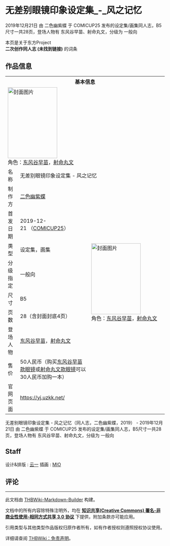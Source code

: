 # 无差别眼镜印象设定集_-_风之记忆

<!-- source html: G:\repos\THBWiki-Markdown-Builder\THBWikiMarkdown\Temp\main\a\ac\ns0%3A%E6%97%A0%E5%B7%AE%E5%88%AB%E7%9C%BC%E9%95%9C%E5%8D%B0%E8%B1%A1%E8%AE%BE%E5%AE%9A%E9%9B%86_-_%E9%A3%8E%E4%B9%8B%E8%AE%B0%E5%BF%86.html -->

2019年12月21日 由 二色幽紫蝶 于 COMICUP25 发布的设定集/画集同人志，B5尺寸一共28页，登场人物有 东风谷早苗、射命丸文，分级为 一般向

本页是关于东方Project  
 **二次创作同人志 (未找到链接)** 的词条
## 作品信息

<table><tbody><tr><th colspan="3">基本信息</th></tr><tr><td class="cover-artwork-mobile" colspan="2"><a href="./文件-无差别眼镜印象设定集_-_风之记忆封面.png.md" class="image" title="封面图片"><img alt="封面图片" src="https://upload.thwiki.cc/thumb/6/61/%E6%97%A0%E5%B7%AE%E5%88%AB%E7%9C%BC%E9%95%9C%E5%8D%B0%E8%B1%A1%E8%AE%BE%E5%AE%9A%E9%9B%86_-_%E9%A3%8E%E4%B9%8B%E8%AE%B0%E5%BF%86%E5%B0%81%E9%9D%A2.png/156px-%E6%97%A0%E5%B7%AE%E5%88%AB%E7%9C%BC%E9%95%9C%E5%8D%B0%E8%B1%A1%E8%AE%BE%E5%AE%9A%E9%9B%86_-_%E9%A3%8E%E4%B9%8B%E8%AE%B0%E5%BF%86%E5%B0%81%E9%9D%A2.png" decoding="async" loading="lazy" width="156" height="224" srcset="https://upload.thwiki.cc/thumb/6/61/%E6%97%A0%E5%B7%AE%E5%88%AB%E7%9C%BC%E9%95%9C%E5%8D%B0%E8%B1%A1%E8%AE%BE%E5%AE%9A%E9%9B%86_-_%E9%A3%8E%E4%B9%8B%E8%AE%B0%E5%BF%86%E5%B0%81%E9%9D%A2.png/235px-%E6%97%A0%E5%B7%AE%E5%88%AB%E7%9C%BC%E9%95%9C%E5%8D%B0%E8%B1%A1%E8%AE%BE%E5%AE%9A%E9%9B%86_-_%E9%A3%8E%E4%B9%8B%E8%AE%B0%E5%BF%86%E5%B0%81%E9%9D%A2.png 1.5x, https://upload.thwiki.cc/thumb/6/61/%E6%97%A0%E5%B7%AE%E5%88%AB%E7%9C%BC%E9%95%9C%E5%8D%B0%E8%B1%A1%E8%AE%BE%E5%AE%9A%E9%9B%86_-_%E9%A3%8E%E4%B9%8B%E8%AE%B0%E5%BF%86%E5%B0%81%E9%9D%A2.png/313px-%E6%97%A0%E5%B7%AE%E5%88%AB%E7%9C%BC%E9%95%9C%E5%8D%B0%E8%B1%A1%E8%AE%BE%E5%AE%9A%E9%9B%86_-_%E9%A3%8E%E4%B9%8B%E8%AE%B0%E5%BF%86%E5%B0%81%E9%9D%A2.png 2x" data-file-width="1048" data-file-height="1500"></a><div class="cover-char">角色：<a href="./东风谷早苗.md" title="东风谷早苗">东风谷早苗</a>，<a href="./射命丸文.md" title="射命丸文">射命丸文</a></div></td>
</tr><tr><td class="label">名称</td><td colspan="2"> 无差别眼镜印象设定集 - 风之记忆 </td></tr><tr><td class="label">制作方</td><td><a href="./二色幽紫蝶.md" title="二色幽紫蝶">二色幽紫蝶</a></td><td class="cover-artwork" rowspan="8" style="min-width:224px;"><a href="./文件-无差别眼镜印象设定集_-_风之记忆封面.png.md" class="image" title="封面图片"><img alt="封面图片" src="https://upload.thwiki.cc/thumb/6/61/%E6%97%A0%E5%B7%AE%E5%88%AB%E7%9C%BC%E9%95%9C%E5%8D%B0%E8%B1%A1%E8%AE%BE%E5%AE%9A%E9%9B%86_-_%E9%A3%8E%E4%B9%8B%E8%AE%B0%E5%BF%86%E5%B0%81%E9%9D%A2.png/156px-%E6%97%A0%E5%B7%AE%E5%88%AB%E7%9C%BC%E9%95%9C%E5%8D%B0%E8%B1%A1%E8%AE%BE%E5%AE%9A%E9%9B%86_-_%E9%A3%8E%E4%B9%8B%E8%AE%B0%E5%BF%86%E5%B0%81%E9%9D%A2.png" decoding="async" loading="lazy" width="156" height="224" srcset="https://upload.thwiki.cc/thumb/6/61/%E6%97%A0%E5%B7%AE%E5%88%AB%E7%9C%BC%E9%95%9C%E5%8D%B0%E8%B1%A1%E8%AE%BE%E5%AE%9A%E9%9B%86_-_%E9%A3%8E%E4%B9%8B%E8%AE%B0%E5%BF%86%E5%B0%81%E9%9D%A2.png/235px-%E6%97%A0%E5%B7%AE%E5%88%AB%E7%9C%BC%E9%95%9C%E5%8D%B0%E8%B1%A1%E8%AE%BE%E5%AE%9A%E9%9B%86_-_%E9%A3%8E%E4%B9%8B%E8%AE%B0%E5%BF%86%E5%B0%81%E9%9D%A2.png 1.5x, https://upload.thwiki.cc/thumb/6/61/%E6%97%A0%E5%B7%AE%E5%88%AB%E7%9C%BC%E9%95%9C%E5%8D%B0%E8%B1%A1%E8%AE%BE%E5%AE%9A%E9%9B%86_-_%E9%A3%8E%E4%B9%8B%E8%AE%B0%E5%BF%86%E5%B0%81%E9%9D%A2.png/313px-%E6%97%A0%E5%B7%AE%E5%88%AB%E7%9C%BC%E9%95%9C%E5%8D%B0%E8%B1%A1%E8%AE%BE%E5%AE%9A%E9%9B%86_-_%E9%A3%8E%E4%B9%8B%E8%AE%B0%E5%BF%86%E5%B0%81%E9%9D%A2.png 2x" data-file-width="1048" data-file-height="1500"></a><div class="cover-char">角色：<a href="./东风谷早苗.md" title="东风谷早苗">东风谷早苗</a>，<a href="./射命丸文.md" title="射命丸文">射命丸文</a></div></td>
</tr><tr><td class="label">首发日期</td><td>2019-12-21&#160;（<a href="/展会作品列表?e=COMICUP%2325">COMICUP25</a>）</td></tr><tr><td class="label">类型</td><td>设定集，画集</td></tr><tr><td class="label">分级指定</td><td>一般向</td></tr><tr><td class="label">尺寸</td><td>B5</td></tr><tr><td class="label">页数</td><td>28（含封面封底4页）</td></tr><tr><td class="label">登场人物</td><td><a href="./东风谷早苗.md" title="东风谷早苗">东风谷早苗</a>，<a href="./射命丸文.md" title="射命丸文">射命丸文</a></td></tr><tr><td class="label">售价</td><td>50人民币（购买<a href="/%E4%BA%8C%E8%89%B2%E5%B9%BD%E7%B4%AB%E8%9D%B6/%E6%97%A0%E5%B7%AE%E5%88%AB%E7%9C%BC%E9%95%9C/%E6%97%A0%E5%B7%AE%E5%88%AB%E7%9C%BC%E9%95%9C_-_%E4%B8%9C%E9%A3%8E%E8%B0%B7%E6%97%A9%E8%8B%97%E6%AC%BE%E7%9C%BC%E9%95%9C" class="mw-redirect" title="二色幽紫蝶/无差别眼镜/无差别眼镜 - 东风谷早苗款眼镜">东风谷早苗款眼镜</a>或<a href="/%E4%BA%8C%E8%89%B2%E5%B9%BD%E7%B4%AB%E8%9D%B6/%E6%97%A0%E5%B7%AE%E5%88%AB%E7%9C%BC%E9%95%9C/%E6%97%A0%E5%B7%AE%E5%88%AB%E7%9C%BC%E9%95%9C_-_%E5%B0%84%E5%91%BD%E4%B8%B8%E6%96%87%E6%AC%BE%E7%9C%BC%E9%95%9C" class="mw-redirect" title="二色幽紫蝶/无差别眼镜/无差别眼镜 - 射命丸文款眼镜">射命丸文款眼镜</a>可以30人民币加购一本）</td></tr>
<tr><td class="label">官网页面</td><td colspan="2"><a rel="nofollow" class="external free" href="https://yj.uzkk.net/">https://yj.uzkk.net/</a></td></tr></tbody></table>

无差别眼镜印象设定集 - 风之记忆（同人志，二色幽紫蝶，2019） - 2019年12月21日 由 二色幽紫蝶 于 COMICUP25 发布的设定集/画集同人志，B5尺寸一共28页，登场人物有 东风谷早苗、射命丸文，分级为 一般向
## Staff
设计&amp;排版
: [云一](./云一.md)
插画
: [MIO](./MIO.md)

## 评论




---

此文档由 [THBWiki-Markdown-Builder](https://github.com/Delsin-Yu/THBWiki-Markdown-Builder) 构建。

文档中的所有内容除特殊注明外，均在 [**知识共享(Creative Commons) 署名-非商业性使用-相同方式共享 3.0 协议**](https://creativecommons.org/licenses/by-sa/3.0/deed.zh-hans) 下提供，附加条款亦可能应用。

引用类型与其他类型作品版权归原作者所有，如有作者授权则遵照授权协议使用。

详细请查阅 [THBWiki：免责声明](https://thbwiki.cc/THBWiki:%E5%85%8D%E8%B4%A3%E5%A3%B0%E6%98%8E)。

